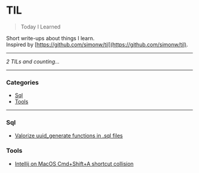 # TIL

> Today I Learned

Short write-ups about things I learn.  
Inspired by [https://github.com/simonw/til](https://github.com/simonw/til).

---

_2 TILs and counting..._

---

### Categories

* [Sql](#sql)
* [Tools](#tools)

---

### Sql

- [Valorize uuid_generate functions in .sql files](sql/valorize_uuid_random_in_sql.md)

### Tools

- [Intellij on MacOS Cmd+Shift+A shortcut collision](tools/intellij_macos_cmd_shift_a_collision.md)


